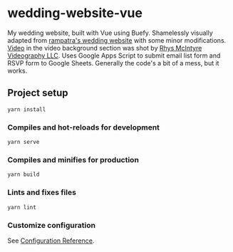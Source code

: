 # wedding-website-vue

My wedding website, built with Vue using Buefy.  Shamelessly visually adapted from [rampatra's wedding website](https://github.com/rampatra/wedding-website) with some minor modifications. [Video](https://www.youtube.com/watch?v=JXFqkEcMkT8) in the video background section was shot by [Rhys McIntyre Videography LLC](https://www.youtube.com/channel/UCXHmqIWniKmHLdX4tBHDQnw). Uses Google Apps Script to submit email list form and RSVP form to Google Sheets. Generally the code's a bit of a mess, but it works.

## Project setup
```
yarn install
```

### Compiles and hot-reloads for development
```
yarn serve
```

### Compiles and minifies for production
```
yarn build
```

### Lints and fixes files
```
yarn lint
```

### Customize configuration
See [Configuration Reference](https://cli.vuejs.org/config/).
